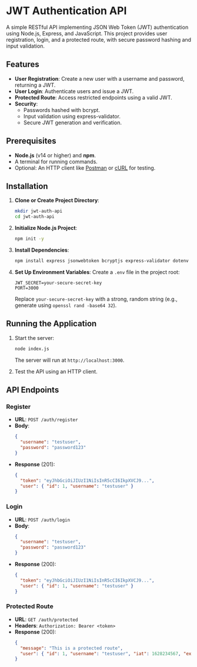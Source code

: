 # JWT Authentication API

A simple RESTful API implementing JSON Web Token (JWT) authentication using Node.js, Express, and JavaScript. This project provides user registration, login, and a protected route, with secure password hashing and input validation.

## Features
- **User Registration**: Create a new user with a username and password, returning a JWT.
- **User Login**: Authenticate users and issue a JWT.
- **Protected Route**: Access restricted endpoints using a valid JWT.
- **Security**:
  - Passwords hashed with bcrypt.
  - Input validation using express-validator.
  - Secure JWT generation and verification.

## Prerequisites
- **Node.js** (v14 or higher) and **npm**.
- A terminal for running commands.
- Optional: An HTTP client like [Postman](https://www.postman.com/) or [cURL](https://curl.se/) for testing.

## Installation

1. **Clone or Create Project Directory**:
   ```bash
   mkdir jwt-auth-api
   cd jwt-auth-api
   ```

2. **Initialize Node.js Project**:
   ```bash
   npm init -y
   ```

3. **Install Dependencies**:
   ```bash
   npm install express jsonwebtoken bcryptjs express-validator dotenv
   ```

4. **Set Up Environment Variables**:
   Create a `.env` file in the project root:
   ```env
   JWT_SECRET=your-secure-secret-key
   PORT=3000
   ```
   Replace `your-secure-secret-key` with a strong, random string (e.g., generate using `openssl rand -base64 32`).

## Running the Application
1. Start the server:
   ```bash
   node index.js
   ```
   The server will run at `http://localhost:3000`.

2. Test the API using an HTTP client.

## API Endpoints

### Register
- **URL**: `POST /auth/register`
- **Body**:
  ```json
  {
    "username": "testuser",
    "password": "password123"
  }
  ```
- **Response** (201):
  ```json
  {
    "token": "eyJhbGciOiJIUzI1NiIsInR5cCI6IkpXVCJ9...",
    "user": { "id": 1, "username": "testuser" }
  }
  ```

### Login
- **URL**: `POST /auth/login`
- **Body**:
  ```json
  {
    "username": "testuser",
    "password": "password123"
  }
  ```
- **Response** (200):
  ```json
  {
    "token": "eyJhbGciOiJIUzI1NiIsInR5cCI6IkpXVCJ9...",
    "user": { "id": 1, "username": "testuser" }
  }
  ```

### Protected Route
- **URL**: `GET /auth/protected`
- **Headers**: `Authorization: Bearer <token>`
- **Response** (200):
  ```json
  {
    "message": "This is a protected route",
    "user": { "id": 1, "username": "testuser", "iat": 1628234567, "exp": 1628238167 }
  }
  ```

